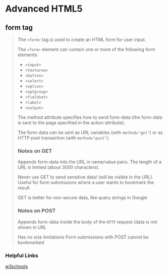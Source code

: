 # Advanced HTML5

## form tag

> The `<form>` tag is used to create an HTML form for user input.
>
> The `<form>` element can contain one or more of the following form elements:
>
> - `<input>`
> - `<textarea>`
> - `<button>`
> - `<select>` 
> - `<option>`
> - `<optgroup>`
> - `<fieldset>`
> - `<label>`
> - `<output>`
>
> The method attribute specifies how to send form-data (the form-data is sent to the page specified in the action attribute).
>
> The form-data can be sent as URL variables (with `method="get"`) or as HTTP post transaction (with `method="post"`).
>
> ### Notes on GET
>
> Appends form-data into the URL in name/value pairs. The length of a URL is limited (about 3000 characters).
>
> Never use GET to send sensitive data! (will be visible in the URL).
> Useful for form submissions where a user wants to bookmark the result
>
> GET is better for non-secure data, like query strings in Google
>
> ### Notes on POST
>
> Appends form-data inside the body of the `HTTP` request (data is not shown in URL
>
> Has no size limitations
> Form submissions with POST cannot be bookmarked

### Helpful Links

[w3schools](https://www.w3schools.com/)

